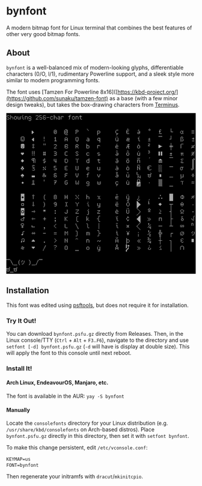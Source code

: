 # bynfont
A modern bitmap font for Linux terminal that combines the best features of other very good bitmap fonts.

## About

`bynfont` is a well-balanced mix of modern-looking glyphs, differentiable characters (0/O, l/1), rudimentary Powerline support, and a sleek style more similar to modern programming fonts.

The font uses [Tamzen For Powerline 8x16]([https://kbd-project.org/](https://github.com/sunaku/tamzen-font) as a base (with a few minor design tweaks), but takes the box-drawing characters from [Terminus](https://terminus-font.sourceforge.net/).

![](./assets/font.png)

## Installation

This font was edited using [psftools](https://codeberg.org/gnarz/psftools), but does not require it for installation.

### Try It Out!

You can download `bynfont.psfu.gz` directly from Releases. Then, in the Linux console/TTY (`Ctrl` + `Alt` + `F3`..`F6`), navigate to the directory and use `setfont [-d] bynfont.psfu.gz` (`-d` will have is display at double size). This will apply the font to this console until next reboot.

### Install It!

#### Arch Linux, EndeavourOS, Manjaro, etc.

The font is available in the AUR: `yay -S bynfont`

#### Manually

Locate the `consolefonts` directory for your Linux distribution (e.g. `/usr/share/kbd/consolefonts` on Arch-based distros). Place `bynfont.psfu.gz` directly in this directory, then set it with `setfont bynfont`.

To make this change persistent, edit `/etc/vconsole.conf`:

```config
KEYMAP=us
FONT=bynfont
```

Then regenerate your initramfs with `dracut`/`mkinitcpio`.
